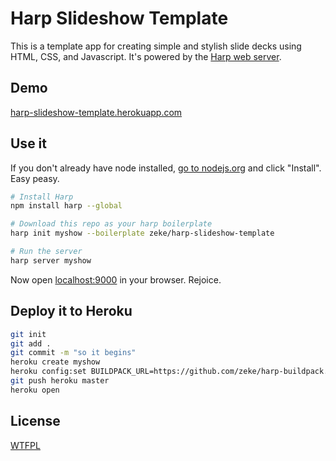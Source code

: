 # Harp Slideshow Template

This is a template app for creating simple and stylish slide decks using HTML,
CSS, and Javascript. It's powered by the [Harp web server](http://harpjs.com).

## Demo

[harp-slideshow-template.herokuapp.com](http://harp-slideshow-template.herokuapp.com/)

## Use it

If you don't already have node installed, [go to nodejs.org](http://nodejs.org/)
and click "Install". Easy peasy.

```sh
# Install Harp
npm install harp --global

# Download this repo as your harp boilerplate
harp init myshow --boilerplate zeke/harp-slideshow-template

# Run the server
harp server myshow
```

Now open [localhost:9000](http://localhost:9000) in your browser. Rejoice.

## Deploy it to Heroku

```sh
git init
git add .
git commit -m "so it begins"
heroku create myshow
heroku config:set BUILDPACK_URL=https://github.com/zeke/harp-buildpack.git
git push heroku master
heroku open
```

## License

[WTFPL](http://wtfpl.org)
